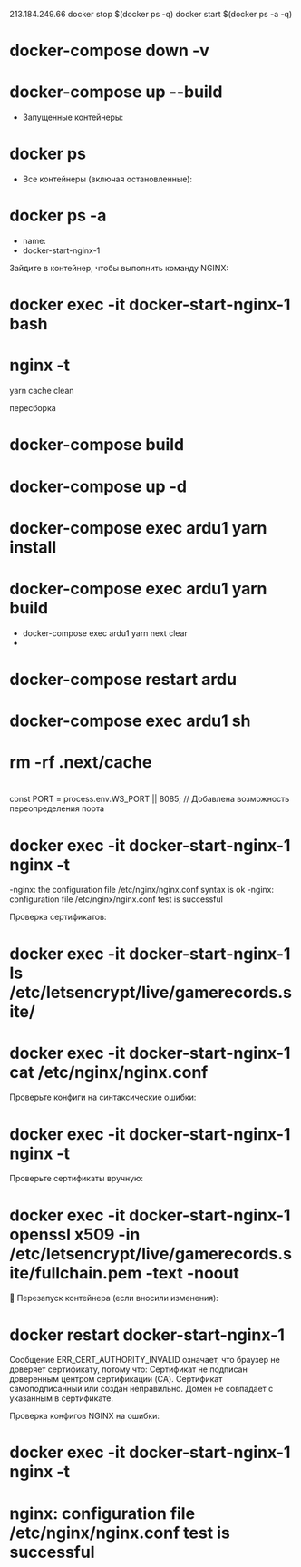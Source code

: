 213.184.249.66
docker stop $(docker ps -q)
docker start $(docker ps -a -q)

# docker-compose down -v
# docker-compose up --build

- Запущенные контейнеры: 
# docker ps

- Все контейнеры (включая остановленные): 
# docker ps -a

- name:
- docker-start-nginx-1

Зайдите в контейнер, чтобы выполнить команду NGINX:
# docker exec -it docker-start-nginx-1 bash
# nginx -t

yarn cache clean

пересборка
# docker-compose build
# docker-compose up -d
# docker-compose exec ardu1 yarn install
# docker-compose exec ardu1 yarn build
- docker-compose exec ardu1 yarn next clear
- 
# docker-compose restart ardu

# #################
# docker-compose exec ardu1 sh
# rm -rf .next/cache
# #################

const PORT = process.env.WS_PORT || 8085; // Добавлена возможность переопределения порта

# docker exec -it docker-start-nginx-1 nginx -t
-nginx: the configuration file /etc/nginx/nginx.conf syntax is ok
-nginx: configuration file /etc/nginx/nginx.conf test is successful

Проверка сертификатов:
# docker exec -it docker-start-nginx-1 ls /etc/letsencrypt/live/gamerecords.site/
# docker exec -it docker-start-nginx-1 cat /etc/nginx/nginx.conf
Проверьте конфиги на синтаксические ошибки:
# docker exec -it docker-start-nginx-1 nginx -t
Проверьте сертификаты вручную:
# docker exec -it docker-start-nginx-1 openssl x509 -in /etc/letsencrypt/live/gamerecords.site/fullchain.pem -text -noout

📌 Перезапуск контейнера (если вносили изменения):
# docker restart docker-start-nginx-1


Сообщение ERR_CERT_AUTHORITY_INVALID означает, что браузер не доверяет сертификату, потому что:
Сертификат не подписан доверенным центром сертификации (CA).
Сертификат самоподписанный или создан неправильно.
Домен не совпадает с указанным в сертификате.


Проверка конфигов NGINX на ошибки:
# docker exec -it docker-start-nginx-1 nginx -t
# nginx: configuration file /etc/nginx/nginx.conf test is successful
